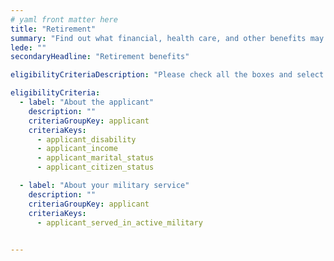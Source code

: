 ```yaml
---
# yaml front matter here
title: "Retirement"
summary: "Find out what financial, health care, and other benefits may be available as you enter this next phase of your life."
lede: ""
secondaryHeadline: "Retirement benefits"

eligibilityCriteriaDescription: "Please check all the boxes and select the options that best describe your situation."

eligibilityCriteria:
  - label: "About the applicant"
    description: ""
    criteriaGroupKey: applicant
    criteriaKeys:
      - applicant_disability
      - applicant_income
      - applicant_marital_status
      - applicant_citizen_status

  - label: "About your military service"
    description: ""
    criteriaGroupKey: applicant
    criteriaKeys:
      - applicant_served_in_active_military
      

---
```

